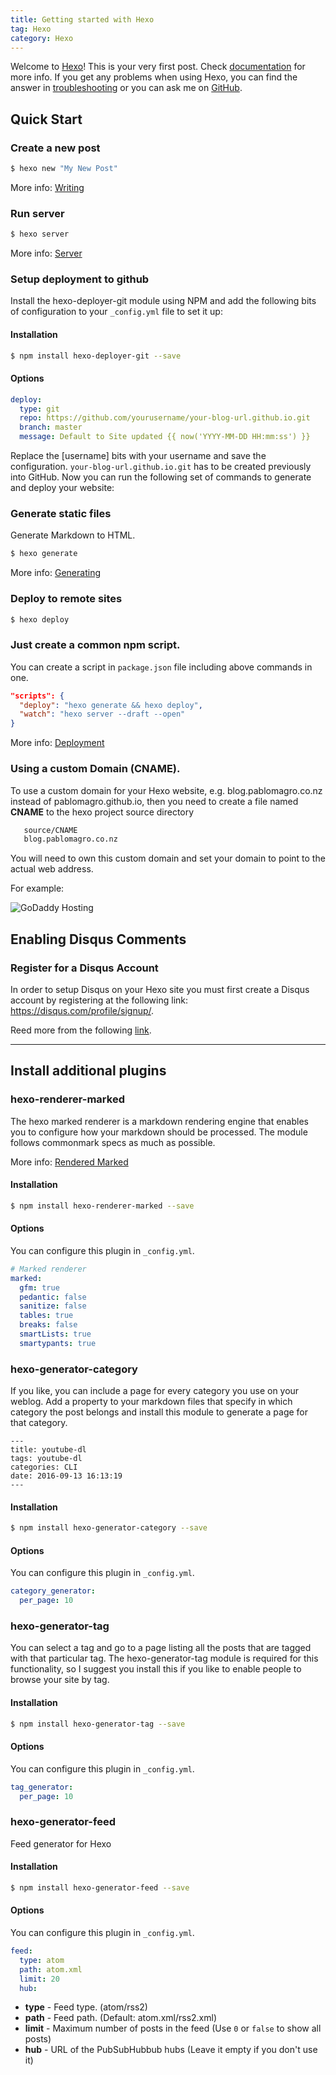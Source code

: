 ```yaml
---
title: Getting started with Hexo
tag: Hexo
category: Hexo
---
```

Welcome to [Hexo](https://hexo.io/)! This is your very first post. Check [documentation](https://hexo.io/docs/) for more info. If you get any problems when using Hexo, you can find the answer in [troubleshooting](https://hexo.io/docs/troubleshooting.html) or you can ask me on [GitHub](https://github.com/hexojs/hexo/issues).

## Quick Start

### Create a new post

``` bash
$ hexo new "My New Post"
```

More info: [Writing](https://hexo.io/docs/writing.html)

### Run server

``` bash
$ hexo server
```

More info: [Server](https://hexo.io/docs/server.html)

### Setup deployment to github

Install the hexo-deployer-git module using NPM and add the following bits of configuration to your `_config.yml` file to set it up:

#### Installation
``` bash
$ npm install hexo-deployer-git --save
```

#### Options
``` yml
deploy:
  type: git
  repo: https://github.com/yourusername/your-blog-url.github.io.git
  branch: master
  message: Default to Site updated {{ now('YYYY-MM-DD HH:mm:ss') }}
```

Replace the [username] bits with your username and save the configuration. `your-blog-url.github.io.git` has to be created previously into GitHub.
Now you can run the following set of commands to generate and deploy your website:

### Generate static files
Generate Markdown to HTML.

``` bash
$ hexo generate
```

More info: [Generating](https://hexo.io/docs/generating.html)

### Deploy to remote sites

``` bash
$ hexo deploy
```

### Just create a common npm script.
You can create a script in `package.json` file including above commands in one.

``` json
"scripts": {
  "deploy": "hexo generate && hexo deploy",
  "watch": "hexo server --draft --open"
}
```

More info: [Deployment](https://hexo.io/docs/deployment.html)

### Using a custom Domain (CNAME).
To use a custom domain for your Hexo website, e.g. blog.pablomagro.co.nz
 instead of pablomagro.github.io, then you need to create a file named **CNAME** to the hexo project source directory

``` bash
   source/CNAME
   blog.pablomagro.co.nz
```

You will need to own this custom domain and set your domain to point to the actual web address.

For example:

![GoDaddy Hosting](https://c1.staticflickr.com/9/8292/29032060104_be33416b81_o.png)

## Enabling Disqus Comments

### Register for a Disqus Account

In order to setup Disqus on your Hexo site you must first create a Disqus account by registering at the following link: https://disqus.com/profile/signup/.

Reed more from the following [link][1].

---

## Install additional plugins

### hexo-renderer-marked

The hexo marked renderer is a markdown rendering engine that enables you to configure how your markdown should be processed. The module follows commonmark specs as much as possible.

More info: [Rendered Marked](https://github.com/hexojs/hexo-renderer-marked)

#### Installation
``` bash
$ npm install hexo-renderer-marked --save
```

#### Options
You can configure this plugin in `_config.yml`.
``` yaml
# Marked renderer
marked:
  gfm: true
  pedantic: false
  sanitize: false
  tables: true
  breaks: false
  smartLists: true
  smartypants: true
```

### hexo-generator-category
If you like, you can include a page for every category you use on your weblog. Add a property to your markdown files that specify in which category the post belongs and install this module to generate a page for that category.
```
---
title: youtube-dl
tags: youtube-dl
categories: CLI
date: 2016-09-13 16:13:19
---
```

#### Installation
``` bash
$ npm install hexo-generator-category --save
```

#### Options
You can configure this plugin in `_config.yml`.
``` yaml
category_generator:
  per_page: 10
```

### hexo-generator-tag
You can select a tag and go to a page listing all the posts that are tagged with that particular tag. The hexo-generator-tag module is required for this functionality, so I suggest you install this if you like to enable people to browse your site by tag.

#### Installation
``` bash
$ npm install hexo-generator-tag --save
```

#### Options
You can configure this plugin in `_config.yml`.
``` yaml
tag_generator:
  per_page: 10
```

<!---
### hexo-generator-cname
You can use a custom domain name for your github pages website. All you need to do is add a CNAME file with your custom domainname in it and link the Github IP-Address in your DNS registration to your domainname.

#### Installation
``` bash
$ npm install hexo-generator-cname --save
```

#### Enable
Add hexo-generator-cname to plugins in `_config.yml`.
``` yaml
plugins:
  - hexo-generator-cname
```
-->

### hexo-generator-feed
Feed generator for Hexo

#### Installation
``` bash
$ npm install hexo-generator-feed --save
```

#### Options
You can configure this plugin in `_config.yml`.
``` yaml
feed:
  type: atom
  path: atom.xml
  limit: 20
  hub:
```

- **type** - Feed type. (atom/rss2)
- **path** - Feed path. (Default: atom.xml/rss2.xml)
- **limit** - Maximum number of posts in the feed (Use `0` or `false` to show all posts)
- **hub** - URL of the PubSubHubbub hubs (Leave it empty if you don't use it)

[1]: http://dddotcom.github.io/2014/12/28/enabling-disqus-comments/
